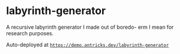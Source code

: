 # labyrinth-generator
A recursive labyrinth generator I made out of boredo- erm I mean for research purposes.

Auto-deployed at [`https://demo.antricks.dev/labyrinth-generator`](https://demo.antricks.dev/labyrinth-generator)
